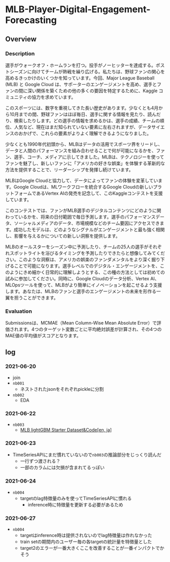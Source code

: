 # MLB-Player-Digital-Engagement-Forecasting
## Overview
### Description
選手がウォークオフ・ホームランを打つ。投手がノーヒッターを達成する。ポストシーズンに向けてチームが熱戦を繰り広げる。私たちは、野球ファンの関心を高めるきっかけのいくつかを知っています。今回、Major League Baseball (MLB) と Google Cloud は、サポーターのエンゲージメントを高め、選手とファンの間に深い関係を築くための他の多くの要因を特定するために、Kaggle コミュニティの協力を求めています。

このスポーツには、数字を重視してきた長い歴史があります。少なくとも4月から10月までの間、野球ファンはほぼ毎日、選手に関する情報を見たり、読んだり、検索したりします。どの選手の情報を求めるかは、選手の成績、チームの順位、人気など、現在はまだ知られていない要素に左右されますが、データサイエンスのおかげで、これらの要素がよりよく理解できるようになりました。

少なくとも1990年代初頭から、MLBはデータの活用でスポーツ界をリードし、データと人間のパフォーマンスを組み合わせることで何が可能になるかを、ファン、選手、コーチ、メディアに示してきました。MLBは、テクノロジーを使ってファンを魅了し、新しいファンに「アメリカの好きな娯楽」を体験する革新的な方法を提供することで、リーダーシップを発揮し続けています。

MLBはGoogle Cloudと協力して、データによってファンの体験を変革しています。Google Cloudは、MLワークフローを統合するGoogle Cloudの新しいプラットフォームであるVertex AIの発売を記念して、このKaggleコンテストを支援しています。

このコンテストでは、ファンがMLB選手のデジタルコンテンツにどのように関わっているかを、将来の日付範囲で毎日予測します。選手のパフォーマンスデータ、ソーシャルメディアのデータ、市場規模などのチーム要因にアクセスできます。成功したモデルは、どのようなシグナルがエンゲージメントと最も強く相関し、影響を与えるかについての新しい洞察を提供します。

MLBのオールスターをシーズン中に予測したり、チームの25人の選手がそれぞれスポットライトを浴びるタイミングを予測したりできたらと想像してみてください。このような洞察は、アメリカの娯楽のファンダメンタルをより深く掘り下げることで可能になります。選手レベルでのデジタル・エンゲージメントを、このようにきめ細かく日常的に理解しようとする、この種の方法としては初めての試みに参加してください。同時に、Google Cloudのデータ分析、Vertex AI、MLOpsツールを使って、MLBがより簡単にイノベーションを起こせるよう支援します。あなたは、MLBのファンと選手のエンゲージメントの未来を形作る一翼を担うことができます。
### Evaluation
Submissionsは、MCMAE（Mean Column-Wise Mean Absolute Error）で評価されます。4つのターゲット変数ごとに平均絶対誤差が計算され、その4つのMAE値の平均値がスコアとなります。
## log
### 2021-06-20
- join
- `nb001`
    - ネストされたjsonをそれぞれpickleに分割
- `nb002`
    - EDA
### 2021-06-22
- `nb003`
    - [MLB lightGBM Starter Dataset&Code[en, ja]](https://www.kaggle.com/columbia2131/mlb-lightgbm-starter-dataset-code-en-ja)
### 2021-06-23
- TimeSeriesAPIにまだ慣れていないので`nb003`の推論部分をじっくり読んだ
    - 一行ずつ渡される？
    - 一部のカラムには欠損が含まれてるっぽい
### 2021-06-24
- `nb004`
    - targetのlag特徴量のみを使ってTimeSeriesAPIに慣れる
        - inference時に特徴量を更新する必要があるため
### 2021-06-27
- `nb004`
    - targetはinference時は提供されないのでlag特徴量は作れなかった
    - train setの期間内のユーザー毎の各targetの統計量を特徴量とした
    - target2のエラーが一番大きくここを改善することが一番インパクトでかそう
